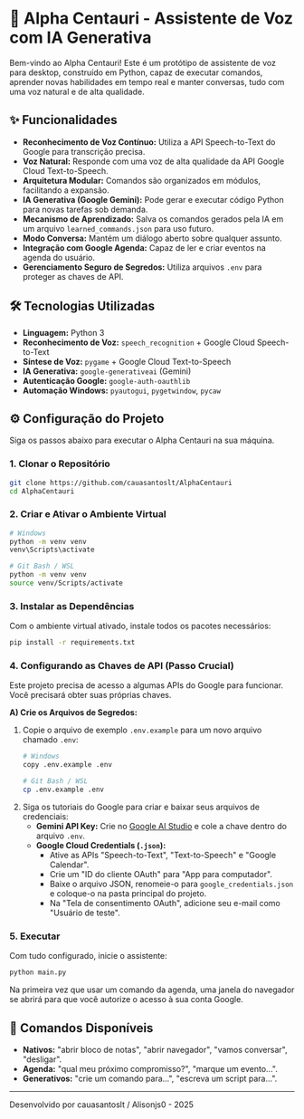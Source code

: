 # 🚀 Alpha Centauri - Assistente de Voz com IA Generativa

Bem-vindo ao Alpha Centauri! Este é um protótipo de assistente de voz para desktop, construído em Python, capaz de executar comandos, aprender novas habilidades em tempo real e manter conversas, tudo com uma voz natural e de alta qualidade.

## ✨ Funcionalidades

* **Reconhecimento de Voz Contínuo:** Utiliza a API Speech-to-Text do Google para transcrição precisa.
* **Voz Natural:** Responde com uma voz de alta qualidade da API Google Cloud Text-to-Speech.
* **Arquitetura Modular:** Comandos são organizados em módulos, facilitando a expansão.
* **IA Generativa (Google Gemini):** Pode gerar e executar código Python para novas tarefas sob demanda.
* **Mecanismo de Aprendizado:** Salva os comandos gerados pela IA em um arquivo `learned_commands.json` para uso futuro.
* **Modo Conversa:** Mantém um diálogo aberto sobre qualquer assunto.
* **Integração com Google Agenda:** Capaz de ler e criar eventos na agenda do usuário.
* **Gerenciamento Seguro de Segredos:** Utiliza arquivos `.env` para proteger as chaves de API.

## 🛠️ Tecnologias Utilizadas

* **Linguagem:** Python 3
* **Reconhecimento de Voz:** `speech_recognition` + Google Cloud Speech-to-Text
* **Síntese de Voz:** `pygame` + Google Cloud Text-to-Speech
* **IA Generativa:** `google-generativeai` (Gemini)
* **Autenticação Google:** `google-auth-oauthlib`
* **Automação Windows:** `pyautogui`, `pygetwindow`, `pycaw`

## ⚙️ Configuração do Projeto

Siga os passos abaixo para executar o Alpha Centauri na sua máquina.

### 1. Clonar o Repositório
```bash
git clone https://github.com/cauasantoslt/AlphaCentauri
cd AlphaCentauri
```

### 2. Criar e Ativar o Ambiente Virtual
```bash
# Windows
python -m venv venv
venv\Scripts\activate

# Git Bash / WSL
python -m venv venv
source venv/Scripts/activate
```

### 3. Instalar as Dependências
Com o ambiente virtual ativado, instale todos os pacotes necessários:
```bash
pip install -r requirements.txt
```

### 4. Configurando as Chaves de API (Passo Crucial)

Este projeto precisa de acesso a algumas APIs do Google para funcionar. Você precisará obter suas próprias chaves.

**A) Crie os Arquivos de Segredos:**
1.  Copie o arquivo de exemplo `.env.example` para um novo arquivo chamado `.env`:
    ```bash
    # Windows
    copy .env.example .env

    # Git Bash / WSL
    cp .env.example .env
    ```
2.  Siga os tutoriais do Google para criar e baixar seus arquivos de credenciais:
    * **Gemini API Key:** Crie no [Google AI Studio](https://aistudio.google.com/) e cole a chave dentro do arquivo `.env`.
    * **Google Cloud Credentials (`.json`):**
        * Ative as APIs "Speech-to-Text", "Text-to-Speech" e "Google Calendar".
        * Crie um "ID do cliente OAuth" para "App para computador".
        * Baixe o arquivo JSON, renomeie-o para `google_credentials.json` e coloque-o na pasta principal do projeto.
        * Na "Tela de consentimento OAuth", adicione seu e-mail como "Usuário de teste".

### 5. Executar
Com tudo configurado, inicie o assistente:
```bash
python main.py
```
Na primeira vez que usar um comando da agenda, uma janela do navegador se abrirá para que você autorize o acesso à sua conta Google.

## 🎤 Comandos Disponíveis

* **Nativos:** "abrir bloco de notas", "abrir navegador", "vamos conversar", "desligar".
* **Agenda:** "qual meu próximo compromisso?", "marque um evento...".
* **Generativos:** "crie um comando para...", "escreva um script para...".

---
Desenvolvido por cauasantoslt / Alisonjs0 - 2025